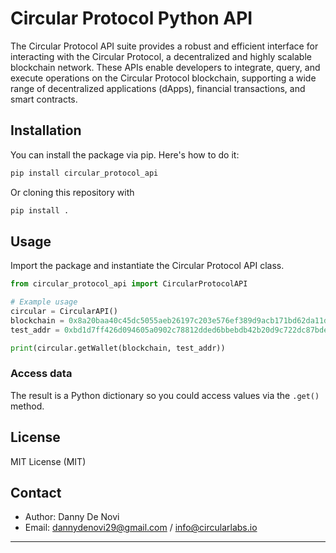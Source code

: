 # Circular Protocol Python API

The Circular Protocol API suite provides a robust and efficient interface for interacting with the Circular Protocol, a decentralized and highly scalable blockchain network. These APIs enable developers to integrate, query, and execute operations on the Circular Protocol blockchain, supporting a wide range of decentralized applications (dApps), financial transactions, and smart contracts.

## Installation

You can install the package via pip. Here's how to do it:

```bash
pip install circular_protocol_api
```

Or cloning this repository with

```bash
pip install .
```

## Usage

Import the package and instantiate the Circular Protocol API class.

```python
from circular_protocol_api import CircularProtocolAPI

# Example usage
circular = CircularAPI()
blockchain = 0x8a20baa40c45dc5055aeb26197c203e576ef389d9acb171bd62da11dc5ad72b2
test_addr = 0xbd1d7ff426d094605a0902c78812dded6bbebdb42b20d9c722dc87bde0f30f44

print(circular.getWallet(blockchain, test_addr))

```

### Access data

The result is a Python dictionary so you could access values via the `.get()` method.

## License

MIT License (MIT)

## Contact

- Author: Danny De Novi
- Email: dannydenovi29@gmail.com / info@circularlabs.io

---
